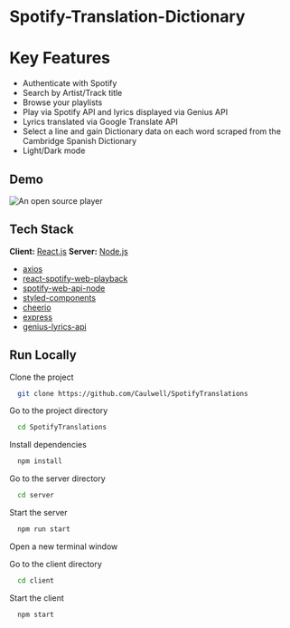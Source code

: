 
# Spotify-Translation-Dictionary

# Key Features
- Authenticate with Spotify
- Search by Artist/Track title
- Browse your playlists
- Play via Spotify API and lyrics displayed via Genius API
- Lyrics translated via Google Translate API
- Select a line and gain Dictionary data on each word scraped from the Cambridge Spanish Dictionary
- Light/Dark mode





## Demo

![An open source player](https://i.imgur.com/LUHWbv7.gif)

## Tech Stack

**Client:** [React.js](https://reactjs.org/)
**Server:** [Node.js](https://reactjs.org/)


* [axios](https://www.npmjs.com/package/axios)
* [react-spotify-web-playback](https://www.npmjs.com/package/react-spotify-web-playback)
* [spotify-web-api-node](https://www.npmjs.com/package/spotify-web-api-node)
* [styled-components](https://styled-components.com/)
* [cheerio](https://cheerio.js.org/)
* [express](https://www.npmjs.com/package/express/)
* [genius-lyrics-api](https://www.npmjs.com/package/genius-lyrics-api)
## Run Locally

Clone the project

```bash
  git clone https://github.com/Caulwell/SpotifyTranslations
```

Go to the project directory

```bash
  cd SpotifyTranslations
```

Install dependencies

```bash
  npm install
```


Go to the server directory

```bash
  cd server
```

Start the server

```bash
  npm run start
```

Open a new terminal window

Go to the client directory

```bash
  cd client
```

Start the client

```bash
  npm start
```

